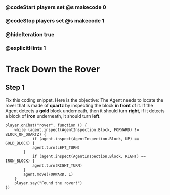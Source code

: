 ### @codeStart players set @s makecode 0
### @codeStop players set @s makecode 1

### @hideIteration true 
### @explicitHints 1


# Track Down the Rover 

## Step 1
Fix this coding snippet. Here is the objective: The Agent needs to locate the rover that is made of **quartz** by inspecting the block **in front** of it. If the Agent detects a **gold** block underneath, then it should turn **right**, if it detects a block of **iron** underneath, it should turn **left**.   



```template
player.onChat("rover", function () {
    while (agent.inspect(AgentInspection.Block, FORWARD) != BLOCK_OF_QUARTZ) {
            if (agent.inspect(AgentInspection.Block, UP) == GOLD_BLOCK) {
            agent.turn(LEFT_TURN)
        }
            if (agent.inspect(AgentInspection.Block, RIGHT) == IRON_BLOCK) {
            agent.turn(RIGHT_TURN)
        }
        agent.move(FORWARD, 1)
    }
    player.say("Found the rover!")
})
```

